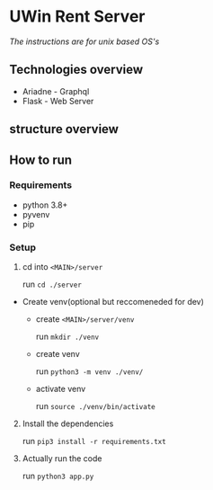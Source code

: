 # UWin Rent Server

*The instructions are for unix based OS's*

## Technologies overview
* Ariadne - Graphql
* Flask - Web Server

## structure overview


## How to run

### Requirements
* python 3.8+
* pyvenv
* pip

### Setup

1. cd into `<MAIN>/server`
   
   run `cd ./server`

* Create venv(optional but reccomeneded for dev)

  * create `<MAIN>/server/venv`
   
    run `mkdir ./venv`
 
  * create venv 
  
    run `python3 -m venv ./venv/`
 
  * activate venv 
    
    run `source ./venv/bin/activate` 
   
2. Install the dependencies

   run `pip3 install -r requirements.txt`

3. Actually run the code
   
   run `python3 app.py`
